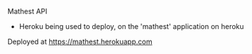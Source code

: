 Mathest API
- Heroku being used to deploy, on the 'mathest' application on heroku

Deployed at https://mathest.herokuapp.com
